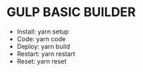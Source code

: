 # GULP BASIC BUILDER
- Install: yarn setup
- Code: yarn code
- Deploy: yarn build
- Restart: yarn restart
- Reset: yarn reset
